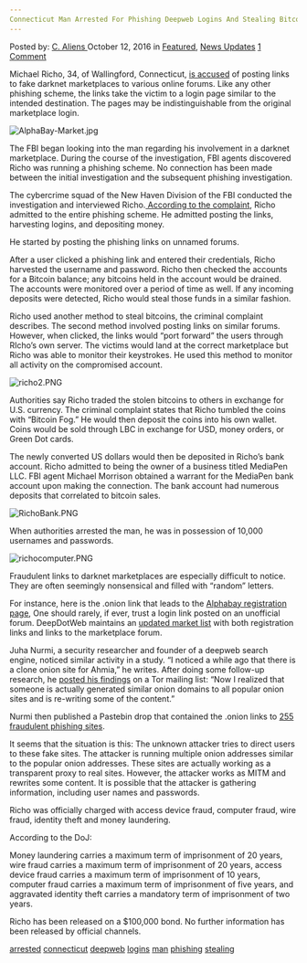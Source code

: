 ```yaml
---
Connecticut Man Arrested For Phishing Deepweb Logins And Stealing Bitcoins"
---
```

<article class="post-listing post-15765 post type-post status-publish format-standard has-post-thumbnail hentry  tag-connecticut tag-deepweb tag-logins tag-man tag-phishing tag-stealing">
    <div class="post-inner">
        <span>Posted by: <a href="https://www.deepdotweb.com/author/caliens/" title="">C. Aliens </a></span>
    <span>October 12, 2016</span>
    <span>in <a href="https://www.deepdotweb.com/category/deepdot-news/" rel="category tag">Featured</a>, <a href="https://www.deepdotweb.com/category/news-updates/" rel="category tag">News Updates</a></span>
    <span><a href="https://www.deepdotweb.com/2016/10/12/connecticut-man-arrested-phishing-deepweb-logins-stealing-bitcoins/#comments">1 Comment</a></span>
    </p>
    <div class="clear"></div>
    <div class="entry">
    <p>Michael Richo, 34, of Wallingford, Connecticut, <a href="https://www.justice.gov/usao-ct/pr/wallingford-man-charged-stealing-bitcoins-dark-web-phishing-scheme">is accused</a> of posting links to fake darknet marketplaces to various online forums. Like any other phishing scheme, the links take the victim to a login page similar to the intended destination. The pages may be indistinguishable from the original marketplace login.</p>
    <p><img class="wp-image-15766 aligncenter" src="/imgs/2016/10/alphabay-market-jpg.jpeg" alt="AlphaBay-Market.jpg" srcset="/imgs/2016/10/alphabay-market-jpg.jpeg 723w, /imgs/2016/10/alphabay-market-jpg-300x137.jpeg 300w, /imgs/2016/10/alphabay-market-jpg-272x125.jpeg 272w" sizes="(max-width: 723px) 100vw, 723px" /></p>
    <p>The FBI began looking into the man regarding his involvement in a darknet marketplace. During the course of the investigation, FBI agents discovered Richo was running a phishing scheme. No connection has been made between the initial investigation and the subsequent phishing investigation.</p>
    <p>The cybercrime squad of the New Haven Division of the FBI conducted the investigation and interviewed Richo.<a href="https://www.scribd.com/document/326885226/RICHO-Phising-Complaint"> According to the complaint</a>, Richo admitted to the entire phishing scheme. He admitted posting the links, harvesting logins, and depositing money.</p>
    <p>He started by posting the phishing links on unnamed forums.</p>
    <p>After a user clicked a phishing link and entered their credentials, Richo harvested the username and password. Richo then checked the accounts for a Bitcoin balance; any bitcoins held in the account would be drained. The accounts were monitored over a period of time as well. If any incoming deposits were detected, Richo would steal those funds in a similar fashion.</p>
    <p>Richo used another method to steal bitcoins, the criminal complaint describes. The second method involved posting links on similar forums. However, when clicked, the links would “port forward” the users through RIcho’s own server. The victims would land at the correct marketplace but Richo was able to monitor their keystrokes. He used this method to monitor all activity on the compromised account.</p>
    <p><img class="wp-image-15767 aligncenter" src="/imgs/2016/10/richo2-png.png" alt="richo2.PNG" srcset="/imgs/2016/10/richo2-png.png 763w, /imgs/2016/10/richo2-png-300x133.png 300w" sizes="(max-width: 763px) 100vw, 763px" /></p>
    <p>Authorities say Richo traded the stolen bitcoins to others in exchange for U.S. currency. The criminal complaint states that Richo tumbled the coins with “Bitcoin Fog.” He would then deposit the coins into his own wallet. Coins would be sold through LBC in exchange for USD, money orders, or Green Dot cards.</p>
    <p>The newly converted US dollars would then be deposited in Richo’s bank account. Richo admitted to being the owner of a business titled MediaPen LLC. FBI agent Michael Morrison obtained a warrant for the MediaPen bank account upon making the connection. The bank account had numerous deposits that correlated to bitcoin sales.</p>
    <p><img class="wp-image-15768 aligncenter" src="/imgs/2016/10/richobank-png.png" alt="RichoBank.PNG" srcset="/imgs/2016/10/richobank-png.png 768w, /imgs/2016/10/richobank-png-300x163.png 300w" sizes="(max-width: 768px) 100vw, 768px" /></p>
    <p>When authorities arrested the man, he was in possession of 10,000 usernames and passwords.</p>
    <p><img class="wp-image-15769 aligncenter" src="/imgs/2016/10/richocomputer-png.png" alt="richocomputer.PNG" srcset="/imgs/2016/10/richocomputer-png.png 764w, /imgs/2016/10/richocomputer-png-300x165.png 300w" sizes="(max-width: 764px) 100vw, 764px" /></p>
    <p>Fraudulent links to darknet marketplaces are especially difficult to notice. They are often seemingly nonsensical and filled with “random” letters.</p>
    <p>For instance, here is the .onion link that leads to the <a href="http://pwoah7foa6au2pul.onion/register.php?aff=41211">Alphabay registration page</a>, One should rarely, if ever, trust a login link posted on an unofficial forum. DeepDotWeb maintains an <a href="https://www.deepdotweb.com/2013/10/28/updated-llist-of-hidden-marketplaces-tor-i2p/">updated market list</a> with both registration links and links to the marketplace forum.</p>
    <p>Juha Nurmi, a security researcher and founder of a deepweb search engine, noticed similar activity in a study. “I noticed a while ago that there is a clone onion site for Ahmia,” he writes. After doing some follow-up research, he <a href="https://www.mail-archive.com/tor-talk@lists.torproject.org/msg18538.html">posted his findings</a> on a Tor mailing list: “Now I realized that someone is actually generated similar onion domains to all popular onion sites and is re-writing some of the content.”</p>
    <p>Nurmi then published a Pastebin drop that contained the .onion links to <a href="http://pastebin.com/iHPwhCeH">255 fraudulent phishing sites</a>.</p>
    <p>It seems that the situation is this: The unknown attacker tries to direct users to these fake sites. The attacker is running multiple onion addresses similar to the popular onion addresses. These sites are actually working as a transparent proxy to real sites. However, the attacker works as MITM and rewrites some content. It is possible that the attacker is gathering information, including user names and passwords.</p>
    <p>Richo was officially charged with access device fraud, computer fraud, wire fraud, identity theft and money laundering.</p>
    <p>According to the DoJ:</p>
    <p>Money laundering carries a maximum term of imprisonment of 20 years, wire fraud carries a maximum term of imprisonment of 20 years, access device fraud carries a maximum term of imprisonment of 10 years, computer fraud carries a maximum term of imprisonment of five years, and aggravated identity theft carries a mandatory term of imprisonment of two years.</p>
    <p>Richo has been released on a $100,000 bond. No further information has been released by official channels.</p>
    </div>
    <a href="https://www.deepdotweb.com/tag/arrested/" rel="tag">arrested</a> <a href="https://www.deepdotweb.com/tag/connecticut/" rel="tag">connecticut</a> <a href="https://www.deepdotweb.com/tag/deepweb/" rel="tag">deepweb</a> <a href="https://www.deepdotweb.com/tag/logins/" rel="tag">logins</a> <a href="https://www.deepdotweb.com/tag/man/" rel="tag">man</a> <a href="https://www.deepdotweb.com/tag/phishing/" rel="tag">phishing</a> <a href="https://www.deepdotweb.com/tag/stealing/" rel="tag">stealing</a></span> <span style="display:none" class="updated">2016-10-12</span>
    <div style="display:none" class="vcard author" itemprop="author" itemscope itemtype="http://schema.org/Person"><strong class="fn" itemprop="name"><a href="https://www.deepdotweb.com/author/caliens/" title="Posts by C. Aliens" rel="author">C. Aliens</a></strong></div>
    
